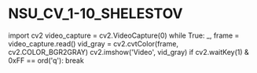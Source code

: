 # NSU_CV_1-10_SHELESTOV
import cv2
video_capture = cv2.VideoCapture(0)
while True:
    _, frame = video_capture.read()
    vid_gray = cv2.cvtColor(frame, cv2.COLOR_BGR2GRAY)
    cv2.imshow('Video', vid_gray)
    if cv2.waitKey(1) & 0xFF == ord('q'):
        break
